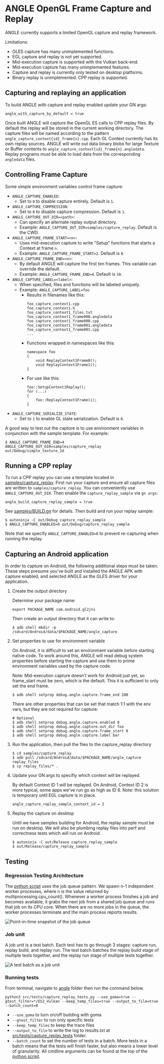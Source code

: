 # ANGLE OpenGL Frame Capture and Replay

ANGLE currently supports a limited OpenGL capture and replay framework.

Limitations:

 * GLES capture has many unimplemented functions.
 * EGL capture and replay is not yet supported.
 * Mid-execution capture is supported with the Vulkan back-end.
 * Mid-execution capture has many unimplemented features.
 * Capture and replay is currently only tested on desktop platforms.
 * Binary replay is unimplemented. CPP replay is supported.

## Capturing and replaying an application

To build ANGLE with capture and replay enabled update your GN args:

```
angle_with_capture_by_default = true
```

Once built ANGLE will capture the OpenGL ES calls to CPP replay files. By default the replay will be
stored in the current working directory. The capture files will be named according to the pattern
`angle_capture_context{id}_frame{n}.cpp`. Each GL Context currently has its own replay sources.
ANGLE will write out data binary blobs for large Texture or Buffer contents to
`angle_capture_context{id}_frame{n}.angledata`. Replay programs must be able to load data from the
corresponding `angledata` files.

## Controlling Frame Capture

Some simple environment variables control frame capture:

 * `ANGLE_CAPTURE_ENABLED`:
   * Set to `0` to disable capture entirely. Default is `1`.
 * `ANGLE_CAPTURE_COMPRESSION`:
   * Set to `0` to disable capture compression. Default is `1`.
 * `ANGLE_CAPTURE_OUT_DIR=<path>`:
   * Can specify an alternate replay output directory.
   * Example: `ANGLE_CAPTURE_OUT_DIR=samples/capture_replay`. Default is the CWD.
 * `ANGLE_CAPTURE_FRAME_START=<n>`:
   * Uses mid-execution capture to write "Setup" functions that starts a Context at frame `n`.
   * Example: `ANGLE_CAPTURE_FRAME_START=2`. Default is `0`.
 * `ANGLE_CAPTURE_FRAME_END=<n>`:
   * By default ANGLE will capture the first ten frames. This variable can override the default.
   * Example: `ANGLE_CAPTURE_FRAME_END=4`. Default is `10`.
 * `ANGLE_CAPTURE_LABEL=<label>`:
   * When specified, files and functions will be labeled uniquely.
   * Example: `ANGLE_CAPTURE_LABEL=foo`
     * Results in filenames like this:
       ```
       foo_capture_context1.cpp
       foo_capture_context1.h
       foo_capture_context1_files.txt
       foo_capture_context1_frame000.angledata
       foo_capture_context1_frame000.cpp
       foo_capture_context1_frame001.angledata
       foo_capture_context1_frame001.cpp
       ...
       ```
     * Functions wrapped in namespaces like this:
       ```
       namespace foo
       {
           void ReplayContext1Frame0();
           void ReplayContext1Frame1();
       }
       ```
     * For use like this:
       ```
       foo::SetupContext1Replay();
       for (...)
       {
           foo::ReplayContext1Frame(i);
       }
       ```
 * `ANGLE_CAPTURE_SERIALIZE_STATE`:
   * Set to `1` to enable GL state serialization. Default is `0`.

A good way to test out the capture is to use environment variables in conjunction with the sample
template. For example:

```
$ ANGLE_CAPTURE_FRAME_END=4 ANGLE_CAPTURE_OUT_DIR=samples/capture_replay out/Debug/simple_texture_2d
```

## Running a CPP replay

To run a CPP replay you can use a template located in
[samples/capture_replay](../samples/capture_replay). First run your capture and ensure all capture
files are written to `samples/capture_replay`. You can conveniently use `ANGLE_CAPTURE_OUT_DIR`.
Then enable the `capture_replay_sample` via `gn args`:

```
angle_build_capture_replay_sample = true
```

See [samples/BUILD.gn](../samples/BUILD.gn) for details. Then build and run your replay sample:

```
$ autoninja -C out/Debug capture_replay_sample
$ ANGLE_CAPTURE_ENABLED=0 out/Debug/capture_replay_sample
```

Note that we specify `ANGLE_CAPTURE_ENABLED=0` to prevent re-capturing when running the replay.

## Capturing an Android application

In order to capture on Android, the following additional steps must be taken. These steps
presume you've built and installed the ANGLE APK with capture enabled, and selected ANGLE
as the GLES driver for your application.

1. Create the output directory

    Determine your package name:
    ```
    export PACKAGE_NAME com.android.gl2jni
    ```
    Then create an output directory that it can write to:
    ```
    $ adb shell mkdir -p /sdcard/Android/data/$PACKAGE_NAME/angle_capture
    ```

2. Set properties to use for environment variable

    On Android, it is difficult to set an environment variable before starting native code.
    To work around this, ANGLE will read debug system properties before starting the capture
    and use them to prime environment variables used by the capture code.

    Note: Mid-execution capture doesn't work for Android just yet, so frame_start must be
    zero, which is the default. This it is sufficient to only set the end frame.
    ```
    $ adb shell setprop debug.angle.capture.frame_end 200
    ```

    There are other properties that can be set that match 1:1 with the env vars, but
    they are not required for capture:
    ```
    # Optional
    $ adb shell setprop debug.angle.capture.enabled 0
    $ adb shell setprop debug.angle.capture.out_dir foo
    $ adb shell setprop debug.angle.capture.frame_start 0
    $ adb shell setprop debug.angle.capture.label bar
    ```

3.  Run the application, then pull the files to the capture_replay directory
    ```
    $ cd samples/capture_replay
    $ adb pull /sdcard/Android/data/$PACKAGE_NAME/angle_capture replay_files
    $ cp replay_files/* .
    ```

4. Update your GN args to specifiy which context will be replayed.

    By default Context ID 1 will be replayed. On Android, Context ID 2 is more typical, some apps
    we've run go as high as ID 6.
    Note: this solution is temporary until EGL capture is in place.
    ```
    angle_capture_replay_sample_context_id = 2
    ```

5. Replay the capture on desktop

    Until we have samples building for Android, the replay sample must be run on desktop.
    We will also be plumbing replay files into perf and correctness tests which will run on Android.
    ```
    $ autoninja -C out/Release capture_replay_sample
    $ out/Release/capture_replay_sample
    ```

## Testing

### Regression Testing Architecture
The [python script][link_to_python_script] uses the job queue pattern. We spawn n-1 independent
worker processes, where n is the value returned by multiprocessing.cpu_count(). Whenever a worker
process finishes a job and becomes available, it grabs the next job from a shared job queue and
runs that job on its CPU core. When there are no more jobs in the queue, the worker processes
terminate and the main process reports results.

![Point-in-time snapshot of the job queue](img/RegressionTestingArchitecture.png)

### Job unit
A job unit is a test batch. Each test has to go through 3 stages: capture run, replay build, and
replay run. The test batch batches the replay build stage of multiple tests together, and the
replay run stage of multiple tests together.

![A test batch as a job unit](img/JobUnit.png)

### Running tests
From terminal, navigate to [angle][angle_folder] folder then run the command below.
```
python3 src/tests/capture_replay_tests.py --use_goma=true --gtest_filter=*/ES2_Vulkan --keep_temp_files=true --output_to_file=true --batch_count=8
```

* `--use_goma` to turn on/off building with goma
* `--gtest_filter` to run only specific tests
* `--keep_temp_files` to keep the trace files
* `--output_to_file` to write the log to results.txt at
 [src/tests/capture_replay_tests][capture_replay_test_folder] folder.
* `--batch_count` to set the number of tests in a batch. More tests in a batch means that
the tests will finish faster, but also means a lower level of granularity.
All cmdline arguments can be found at the top of the [python script][link_to_python_script].

[angle_folder]:../
[capture_replay_test_folder]:../src/tests/capture_replay_tests/
[link_to_python_script]:../src/tests/capture_replay_tests.py


